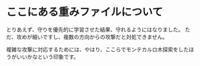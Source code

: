 # ここにある重みファイルについて

とりあえず、守りを優先的に学習させた結果、守れるようにはなりました。
ただ、攻めが細いですし、複数の方向からの攻撃だと対処できません。

複雑な攻撃に対応するためには、やはり、ここらでモンテカルロ木探索をしたほうがいいかなという印象です。
